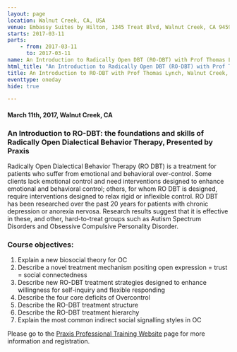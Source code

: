 ```yaml
---
layout: page
location: Walnut Creek, CA, USA
venue: Embassy Suites by Hilton, 1345 Treat Blvd, Walnut Creek, CA 94597
starts: 2017-03-11
parts:
    - from: 2017-03-11
      to: 2017-03-11
name: An Introduction to Radically Open DBT (RO-DBT) with Prof Thomas Lynch, Praxis
html_title: "An Introduction to Radically Open DBT (RO-DBT) with Prof Thomas Lynch"
title: An Introduction to RO-DBT with Prof Thomas Lynch, Walnut Creek, CA
eventtype: oneday
hide: true

---
```


#### March 11th, 2017, Walnut Creek, CA

### An Introduction to RO-DBT: the foundations and skills of Radically Open Dialectical Behavior Therapy, Presented by Praxis
Radically Open Dialectical Behavior Therapy (RO DBT) is a treatment for patients who suffer from emotional and behavioral over-control. Some clients lack emotional control and need interventions designed to enhance emotional and behavioral control; others, for whom RO DBT is designed, require interventions designed to relax rigid or inflexible control. RO DBT has been researched over the past 20 years for patients with chronic depression or anorexia nervosa. Research results suggest that it is effective in these, and other, hard-to-treat groups such as Autism Spectrum Disorders and Obsessive Compulsive Personality Disorder.

### Course objectives:
1. Explain a new biosocial theory for OC
2. Describe a novel treatment mechanism positing open expression = trust = social connectedness
3. Describe new RO-DBT treatment strategies designed to enhance willingness for self-inquiry and flexible responding
4. Describe the four core deficits of Overcontrol
5. Describe the RO-DBT treatment structure
6. Describe the RO-DBT treatment hierarchy
7. Explain the most common indirect social signalling styles in OC

Please go to the [Praxis Professional Training Website](http://www.cvent.com/events/introduction-to-ro-dbt/event-summary-e2c20d4f228343ba8d0835f6f9873bc7.aspx?RefID=drupal) page for more information and registration.
